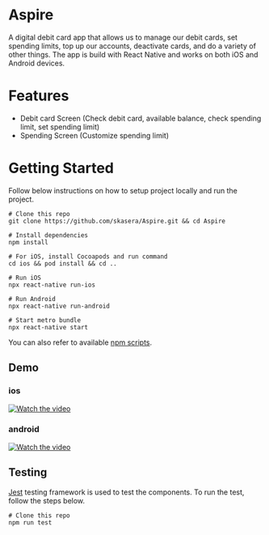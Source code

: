 # Aspire
A digital debit card app that allows us to manage our debit cards, set spending limits, top up our accounts, deactivate cards, and do a variety of other things.
The app is build with React Native and works on both iOS and Android devices.

# Features
* Debit card Screen (Check debit card, available balance, check spending limit, set spending limit)
* Spending Screen (Customize spending limit)

# Getting Started
Follow below instructions on how to setup project locally and run the project.

```
# Clone this repo
git clone https://github.com/skasera/Aspire.git && cd Aspire

# Install dependencies
npm install

# For iOS, install Cocoapods and run command
cd ios && pod install && cd ..

# Run iOS
npx react-native run-ios

# Run Android
npx react-native run-android

# Start metro bundle
npx react-native start
```
You can also refer to available [npm scripts](https://github.com/skasera/Aspire/blob/master/package.json#L5).

## Demo
### ios
[![Watch the video](https://i.imgur.com/vKb2F1B.png)](https://github.com/skasera/Aspire/blob/master/iOS_screen_recording.mp4)

### android
[![Watch the video](https://i.imgur.com/vKb2F1B.png)](https://github.com/skasera/Aspire/blob/master/android_screen_recording.mp4)

## Testing
[Jest](https://jestjs.io/docs/tutorial-react-native) testing framework is used to test the components. To run the test, follow the steps below.

```
# Clone this repo
npm run test
```
